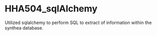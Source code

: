 # HHA504_sqlAlchemy
Utilized sqlalchemy to perform SQL to extract of information within the synthea database.  
